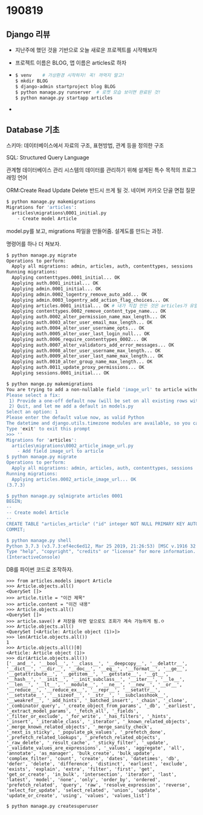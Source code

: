 # 190819

## Django 리뷰

- 지난주에 했던 것을 기반으로 오늘 새로운 프로젝트를 시작해보자

- 프로젝트 이름은 BLOG, 앱 이름은 articles로 하자

- ```bash
  $ venv	# 가상환경 시작하자! 꼭! 까먹지 말고!
  $ mkdir BLOG
  $ django-admin startproject blog BLOG
  $ python manage.py runserver	# 로켓 모습 보이면 완료된 것!
  $ python manage.py startapp articles
  ```

- 



## Database 기초

스키마: 데이터베이스에서 자료의 구조, 표현방법, 관계 등을 정의한 구조

SQL: Structured Query Language

관계형 데이터베이스 관리 시스템의 데이터를 관리하기 위해 설계된 특수 목적의 프로그래밍 언어

ORM:Create Read Update Delete 반드시 쓰게 될 것. 네이버 카카오 단골 면접 질문

```bash
$ python manage.py makemigrations
Migrations for 'articles':
  articles\migrations\0001_initial.py
    - Create model Article
```

model.py를 보고, migrations 파일을 만들어줌. 설계도를 만드는 과정.

명령어를 하나 더 쳐보자.

```bash
$ python manage.py migrate
Operations to perform:
  Apply all migrations: admin, articles, auth, contenttypes, sessions
Running migrations:
  Applying contenttypes.0001_initial... OK
  Applying auth.0001_initial... OK
  Applying admin.0001_initial... OK
  Applying admin.0002_logentry_remove_auto_add... OK
  Applying admin.0003_logentry_add_action_flag_choices... OK
  Applying articles.0001_initial... OK # 내가 직접 만든 것은 articles가 유일.
  Applying contenttypes.0002_remove_content_type_name... OK
  Applying auth.0002_alter_permission_name_max_length... OK
  Applying auth.0003_alter_user_email_max_length... OK
  Applying auth.0004_alter_user_username_opts... OK
  Applying auth.0005_alter_user_last_login_null... OK
  Applying auth.0006_require_contenttypes_0002... OK
  Applying auth.0007_alter_validators_add_error_messages... OK
  Applying auth.0008_alter_user_username_max_length... OK
  Applying auth.0009_alter_user_last_name_max_length... OK
  Applying auth.0010_alter_group_name_max_length... OK
  Applying auth.0011_update_proxy_permissions... OK
  Applying sessions.0001_initial... OK
```

```bash
$ python mange.py makemigrations
You are trying to add a non-nullable field 'image_url' to article without a default; we can't do that (the database needs something to populate existing rows).
Please select a fix:
 1) Provide a one-off default now (will be set on all existing rows with a null value for this column)
 2) Quit, and let me add a default in models.py
Select an option: 1
Please enter the default value now, as valid Python
The datetime and django.utils.timezone modules are available, so you can do e.g. timezone.now
Type 'exit' to exit this prompt
>>> ''
Migrations for 'articles':
  articles\migrations\0002_article_image_url.py
    - Add field image_url to article
$ python manage.py migrate
Operations to perform:
  Apply all migrations: admin, articles, auth, contenttypes, sessions
Running migrations:
  Applying articles.0002_article_image_url... OK
(3.7.3)

$ python manage.py sqlmigrate articles 0001
BEGIN;
--
-- Create model Article
--
CREATE TABLE "articles_article" ("id" integer NOT NULL PRIMARY KEY AUTOINCREMENT, "title" text NOT NULL, "contents" text NOT NULL, "created_at" datetime NOT NULL);
COMMIT;

$ python manage.py shell
Python 3.7.3 (v3.7.3:ef4ec6ed12, Mar 25 2019, 21:26:53) [MSC v.1916 32 bit (Intel)] on win32
Type "help", "copyright", "credits" or "license" for more information.
(InteractiveConsole)

```

DB를 파이썬 코드로 조작하자.

```shell
>>> from articles.models import Article
>>> Article.objects.all()
<QuerySet []>
>>> article.title = "이건 제목"
>>> article.content = "이건 내용"
>>> Article.objects.all()
<QuerySet []>
>>> article.save() # 저장을 하면 앞으로도 조회가 계속 가능하게 됨.ㅇ
>>> Article.objects.all()
<QuerySet [<Article: Article object (1)>]>
>>> len(Article.objects.all())
1
>>> Article.objects.all()[0]
<Article: Article object (1)>
>>> dir(Article.objects.all())
['__and__', '__bool__', '__class__', '__deepcopy__', '__delattr__', '__dict__', '__dir__', '__doc__', '__eq__', '__format__', '__ge__', '__getattribute__', '__getitem__', '__getstate__', '__gt__', '__hash__', '__init__', '__init_subclass__', '__iter__', '__le__', '__len__', '__lt__', '__module__', '__ne__', '__new__', '__or__', '__reduce__', '__reduce_ex__', '__repr__', '__setattr__', '__setstate__', '__sizeof__', '__str__', '__subclasshook__', '__weakref__', '_add_hints', '_batched_insert', '_chain', '_clone', '_combinator_query', '_create_object_from_params', '_db', '_earliest', '_extract_model_params', '_fetch_all', '_fields', '_filter_or_exclude', '_for_write', '_has_filters', '_hints', '_insert', '_iterable_class', '_iterator', '_known_related_objects', '_merge_known_related_objects', '_merge_sanity_check', '_next_is_sticky', '_populate_pk_values', '_prefetch_done', '_prefetch_related_lookups', '_prefetch_related_objects', '_raw_delete', '_result_cache', '_sticky_filter', '_update', '_validate_values_are_expressions', '_values', 'aggregate', 'all', 'annotate', 'as_manager', 'bulk_create', 'bulk_update', 'complex_filter', 'count', 'create', 'dates', 'datetimes', 'db', 'defer', 'delete', 'difference', 'distinct', 'earliest', 'exclude', 'exists', 'explain', 'extra', 'filter', 'first', 'get', 'get_or_create', 'in_bulk', 'intersection', 'iterator', 'last', 'latest', 'model', 'none', 'only', 'order_by', 'ordered', 'prefetch_related', 'query', 'raw', 'resolve_expression', 'reverse', 'select_for_update', 'select_related', 'union', 'update', 'update_or_create', 'using', 'values', 'values_list']

```

```bash
$ python manage.py createsuperuser
```


